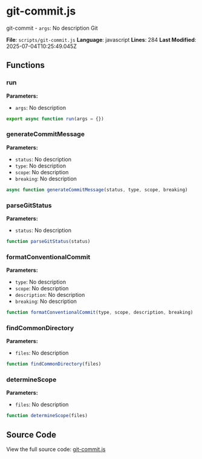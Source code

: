 # git-commit.js

<module>git-commit</module>
<description>- `args`: No description</description>
<category>Git</category>

**File**: `scripts/git-commit.js`
**Language**: javascript
**Lines**: 284
**Last Modified**: 2025-07-04T10:25:49.045Z

## Functions

### run

**Parameters:**
- `args`: No description

```javascript
export async function run(args = {})
```

### generateCommitMessage

**Parameters:**
- `status`: No description
- `type`: No description
- `scope`: No description
- `breaking`: No description

```javascript
async function generateCommitMessage(status, type, scope, breaking)
```

### parseGitStatus

**Parameters:**
- `status`: No description

```javascript
function parseGitStatus(status)
```

### formatConventionalCommit

**Parameters:**
- `type`: No description
- `scope`: No description
- `description`: No description
- `breaking`: No description

```javascript
function formatConventionalCommit(type, scope, description, breaking)
```

### findCommonDirectory

**Parameters:**
- `files`: No description

```javascript
function findCommonDirectory(files)
```

### determineScope

**Parameters:**
- `files`: No description

```javascript
function determineScope(files)
```

## Source Code

View the full source code: [git-commit.js](scripts/git-commit.js)
